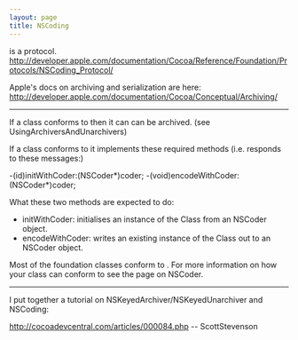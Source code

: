 ```yaml
---
layout: page
title: NSCoding
---
```


<NSCoding> is a protocol. http://developer.apple.com/documentation/Cocoa/Reference/Foundation/Protocols/NSCoding_Protocol/

Apple's docs on archiving and serialization are here: http://developer.apple.com/documentation/Cocoa/Conceptual/Archiving/

----

If a class conforms to <NSCoding> then it can can be archived. (see UsingArchiversAndUnarchivers)

If a class conforms to <NSCoding> it implements these required methods (i.e. responds to these messages:)

    
-(id)initWithCoder:(NSCoder*)coder;
-(void)encodeWithCoder:(NSCoder*)coder;



What these two methods are expected to do:
  
*  initWithCoder: initialises an instance of the Class from an NSCoder object.
*  encodeWithCoder: writes an existing instance of the Class out to an NSCoder object.


Most of the foundation classes conform to <NSCoding>. For more information on how your class can conform to <NSCoding> see the page on NSCoder.

----

I put together a tutorial on NSKeyedArchiver/NSKeyedUnarchiver and NSCoding:

http://cocoadevcentral.com/articles/000084.php  -- ScottStevenson

